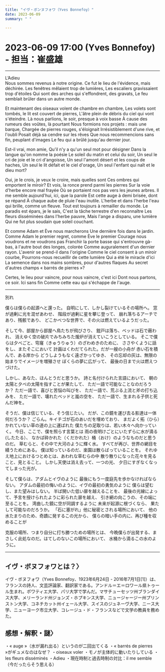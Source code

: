 ```yaml
---
title: "イヴ・ボンヌフォワ（Yves Bonnefoy）"
date: 2023-06-09
summary: " "

---
```


# 2023-06-09 17:00 (Yves Bonnefoy) - 担当：崔盛雄

---

L’Adieu				
Nous sommes revenus à notre origine.
Ce fut le lieu de l'évidence, mais déchirée.
Les fenêtres mêlaient trop de lumières,
Les escaliers gravissaient trop d'étoiles
Qui sont des arches qui s'effondrent, des gravats,
Le feu semblait brûler dans un autre monde.

Et maintenant des oiseaux volent de chambre en chambre,
Les volets sont tombés, le lit est couvert de pierres,
L'âtre plein de débris du ciel qui vont s'éteindre.
Là nous parlions, le soir, presque à voix basse
À cause des rumeurs des voûtes, là pourtant
Nous formions nos projets : mais une barque,
Chargée de pierres rouges, s'éloignait
Irrésistiblement d'une rive, et l'oubli
Posait déjà sa cendre sur les rêves
Que nous recommencions sans fin, peuplant d'images
Le feu qui a brûlé jusqu'au dernier jour.

Est-il vrai, mon amie,
Qu'il n'y a qu'un seul mot pour désigner
Dans la langue qu'on nomme la poésie
Le soleil du matin et celui du soir, 
Un seul le cri de joie et le cri d'angoisse,
Un seul l'amont désert et les coups de haches,
Un seul le lit défait et le ciel d'orage,
Un seul l'enfant qui naît et le dieu mort?

Oui, je le crois, je veux le croire, mais quelles sont
Ces ombres qui emportent le miroir?
Et vois, la ronce prend parmi les pierres
Sur la voie d'herbe encore mal frayée
Où se portaient nos pas vers les jeunes arbres.
Il me semble aujourd'hui, ici, que la parole
Est cette auge à demi brisée, dont se répand
À chaque aube de pluie l'eau inutile.
L'herbe et dans l'herbe l'eau qui brille, comme un fleuve.
Tout est toujours à remailler du monde.
Le paradis est épars, je le sais,
C'est la tâche terrestre d'en reconnaître
Les fleurs disséminées dans l'herbe pauvre,
Mais l'ange a disparu, une lumière
Qui ne fut plus soudain que soleil couchant.

Et comme Adam et Ève nous marcherons
Une dernière fois dans le jardin.
Comme Adam le premier regret, comme Ève le premier
Courage nous voudrons et ne voudrons pas
Franchir la porte basse qui s'entrouvre
gà-bas, à l'autre bout des longes, colorée
Comme auguralement d'un dernier rayon.
L'avenir se prend-il dans l'origine
Comme le ciel consent à un miroir courbe,
Pourrons-nous recueillir de cette lumière
Qui a été le miracle d'ici
La semence dans nos mains sombres, pour d'autres flaques
Au secret d'autres champs « barrés de pierres »?

Certes, le lieu pour vaincre, pour nous vaincre, c'est ici
Dont nous partons, ce soir. Ici sans fin
Comme cette eau qui s'échappe de l'auge.

---


別れ

僕らは僕らの起源へと還った。
自明にして、しかし裂けているその場所へ。
窓が過剰に光を混ぜあわせ、
階段が過剰に星を攀じ登って、
崩れ落ちるアーチであり、残骸であり、
どこかべつな世界で、その火は燃えているようだった。

そして今、部屋から部屋へ鳥たちが飛びさり、
鎧戸は落ち、ベッドは石で蔽われ、
消えゆく空の破片でみちみちた煖炉が消えていこうとしている。
そこで僕らは夕べごと、穹窿（きゅうりゅう）のざわめきのために、
ささやくように話をし、またそこにおいて
計画はくわだてられた。だが一艘の小舟が
赤い石を積んで、ある岸から
どうしようもなく遠ざかってゆき、
その忘却の灰は、無限の始まりでイメージを増殖させ
ぼくらの夢に広がって、
最後の日まで火は燃えつづけた。

しかし、あなた、ほんとうだと思うか。
詩と名付けられた言語において、
朝の太陽と夕べの太陽を指すことが果たして、
ただ一語で可能なことなのだろうか？
ただ一語で、喜びと苦悩の叫びを、
ただ一語で、荒ぶる上流と斧の打ち込みを、
ただ一語で、壊れたベッドと嵐の空を、
ただ一語で、生まれる子供と死んだ神を。

そうだ、僕は信じている、そう信じたい。
だが、この鏡を運び去る影達は一体何だろうか？
ごらん。キイチゴが石のあいだを埋めており、
まだよく拓（ひら）かれていない草の道の上に運ばれた
僕たちの足取りは、若い木々へ向かっていく。
今日、ここで、僕を照らす言葉とは
雨の夜明けごとにいたずらに水が滴る(したたる）、
なかば砕かれた（くだかれた）桶（おけ）のようなものだと思うのだ。
草むらと、その中で大河のように輝く水。
すべてが再び、世界の網目を繕うためにある。
僕は知っているのだ、楽園は散らばっていることを。
それゆえ地上におけるつとめとは、あわれな草むらの中
散り散りになった花々を見ること、見とること。
しかし天使は消え去って、一つの光、
夕日にすぎなくなってしまった光が。

そして僕らは、アダムとイヴのように
最後にもう一度庭先を歩かなければならない。
アダムの最初の悔いのように、イヴの最初の勇気のように
僕らは望むし、また望みはしない。
半ば開いた低い扉を越えることを、
最後の光線によって、予言を授けられたように彩られた扉を越え、
引き網の向こうの、その端に至ることを。
湾曲した鏡に空が同調するように
未来が起源に根づくなら、
果たして可能なのだろうか。
「石に塞がれ」他に秘密とされる場所において、
他の水たまりのため、奇蹟に発するこの光から、
僕らの暗い手の内に、再び種を収めることが

克服の場所、つまり自分に打ち勝つための場所とは、
今晩僕らが出発する、まさしく此処なのだ。はてしのないこの場所において、
水桶から滴るこの水のように。

---


## イヴ・ボヌフォワとは？〉
イヴ・ボヌフォワ（Yves Bonnefoy、1923年6月24日 - 2016年7月1日[1]）は、フランスの詩人、文芸評論家、翻訳家である。アンドル＝エ＝ロワール県トゥール生まれ。ポワティエ大学、パリ大学で学んだ。マサチューセッツ州ブランダイス大学、メリーランド州ジョンズ・ホプキンス大学、ニュージャージー州プリンストン大学、コネチカット州イェール大学、スイスのジュネーヴ大学、ニース大学、ニューヨーク市立大学、コレージュ・ド・フランスなどで文学の教員を務めた。

## 感想・解釈・謎〉
・« auge »（水が漏れ出る）というのが二回出てくる
・« barrés de pierres »がギュメなのはなぜ？
・oiseaux voler
・モノが主体的に動いたりしている
・les fleurs disséminés
・Adieu
・現在時制と過去時制の対比：il me semble（今だったらそう思える）


